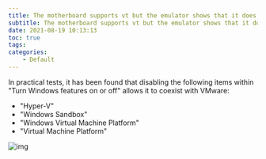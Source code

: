 ```yaml
---
title: The motherboard supports vt but the emulator shows that it does not support vt and vt is not enabled.
subtitle: The motherboard supports vt but the emulator shows that it does not support vt and vt is not enabled.
date: 2021-08-19 10:13:13
toc: true
tags: 
categories: 
    - Default
---
```


In practical tests, it has been found that disabling the following items within "Turn Windows features on or off" allows it to coexist with VMware:

- "Hyper-V"
- "Windows Sandbox"
- "Windows Virtual Machine Platform"
- "Virtual Machine Platform"

![img](https://raw.githubusercontent.com/james-curtis/james-curtis.github.io/static/images/20210819101236284.png)